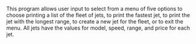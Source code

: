 This program allows user input to select from a menu of five options to choose printing a list of the fleet of jets, to print the fastest jet, to print the jet with the longest range, to create a new jet for the fleet, or to exit the menu. All jets have the values for model, speed, range, and price for each jet.
